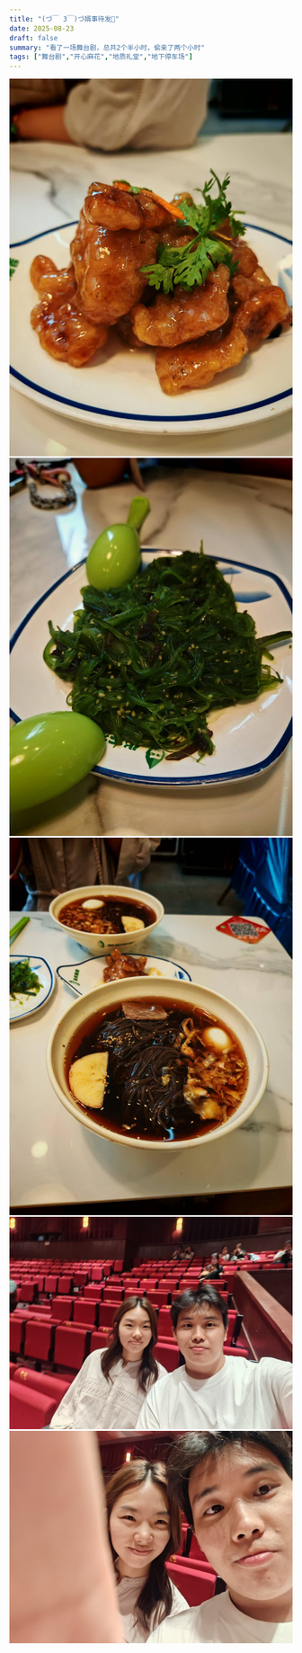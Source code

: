 ```yaml
---
title: "(づ￣ 3￣)づ婿事待发💒"
date: 2025-08-23
draft: false
summary: "看了一场舞台剧，总共2个半小时，偷亲了两个小时"
tags: ["舞台剧","开心麻花","地质礼堂","地下停车场"]
---
```

![](./4.jpg)
![](./5.jpg)
![](./6.jpg) 
![](./2.jpg)
![](./3.jpg) 






